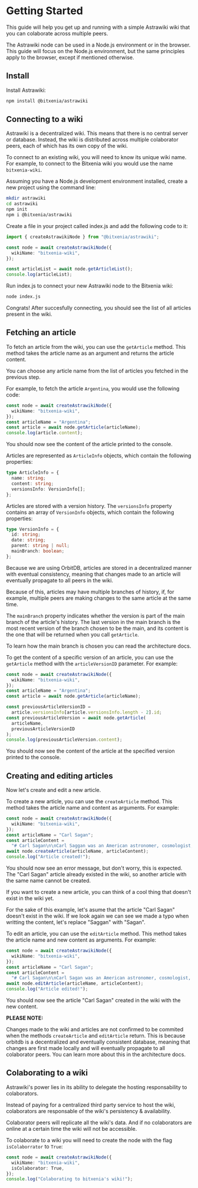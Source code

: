 # Getting Started

This guide will help you get up and running with a simple Astrawiki wiki that you can colaborate across multiple peers.

The Astrawiki node can be used in a Node.js environment or in the browser. This guide will focus on the Node.js environment, but the same principles apply to the browser, except if mentioned otherwise.

## Install

Install Astrawiki:

```sh
npm install @bitxenia/astrawiki
```

## Connecting to a wiki

Astrawiki is a decentralized wiki. This means that there is no central server or database. Instead, the wiki is distributed across multiple colaborator peers, each of which has its own copy of the wiki.

To connect to an existing wiki, you will need to know its unique wiki name. For example, to connect to the Bitxenia wiki you would use the name `bitxenia-wiki`.

Assuming you have a Node.js development environment installed, create a new project using the command line:

```sh
mkdir astrawiki
cd astrawiki
npm init
npm i @bitxenia/astrawiki
```

Create a file in your project called index.js and add the following code to it:

```ts
import { createAstrawikiNode } from "@bitxenia/astrawiki";

const node = await createAstrawikiNode({
  wikiName: "bitxenia-wiki",
});

const articleList = await node.getArticleList();
console.log(articleList);
```

Run index.js to connect your new Astrawiki node to the Bitxenia wiki:

```sh
node index.js
```

Congrats! After succesfully connecting, you should see the list of all articles present in the wiki.

## Fetching an article

To fetch an article from the wiki, you can use the `getArticle` method. This method takes the article name as an argument and returns the article content.

You can choose any article name from the list of articles you fetched in the previous step.

For example, to fetch the article `Argentina`, you would use the following code:

```ts
const node = await createAstrawikiNode({
  wikiName: "bitxenia-wiki",
});
const articleName = "Argentina";
const article = await node.getArticle(articleName);
console.log(article.content);
```

You should now see the content of the article printed to the console.

Articles are represented as `ArticleInfo` objects, which contain the following properties:

```ts
type ArticleInfo = {
  name: string;
  content: string;
  versionsInfo: VersionInfo[];
};
```

Articles are stored with a version history. The `versionsInfo` property contains an array of `VersionInfo` objects, which contain the following properties:

```ts
type VersionInfo = {
  id: string;
  date: string;
  parent: string | null;
  mainBranch: boolean;
};
```

Because we are using OrbitDB, articles are stored in a decentralized manner with eventual consistency, meaning that changes made to an article will eventually propagate to all peers in the wiki.

Because of this, articles may have multiple branches of history, if, for example, multiple peers are making changes to the same article at the same time.

The `mainBranch` property indicates whether the version is part of the main branch of the article's history. The last version in the main branch is the most recent version of the branch chosen to be the main, and its content is the one that will be returned when you call `getArticle`.

To learn how the main branch is chosen you can read the architecture docs.

To get the content of a specific version of an article, you can use the `getArticle` method with the `articleVersionID` parameter. For example:

```ts
const node = await createAstrawikiNode({
  wikiName: "bitxenia-wiki",
});
const articleName = "Argentina";
const article = await node.getArticle(articleName);

const previousArticleVersionID =
  article.versionsInfo[article.versionsInfo.length - 2].id;
const previousArticleVersion = await node.getArticle(
  articleName,
  previousArticleVersionID
);
console.log(previousArticleVersion.content);
```

You should now see the content of the article at the specified version printed to the console.

## Creating and editing articles

Now let's create and edit a new article.

To create a new article, you can use the `createArticle` method. This method takes the article name and content as arguments. For example:

```ts
const node = await createAstrawikiNode({
  wikiName: "bitxenia-wiki",
});
const articleName = "Carl Sagan";
const articleContent =
  "# Carl Sagan\n\nCarl Saggan was an American astronomer, cosmologist, astrophysicist, and author.";
await node.createArticle(articleName, articleContent);
console.log("Article created!");
```

You should now see an error message, but don't worry, this is expected. The "Carl Sagan" article already existed in the wiki, so another article with the same name cannot be created.

If you want to create a new article, you can think of a cool thing that doesn't exist in the wiki yet.

For the sake of this example, let's asume that the article "Carl Sagan" doesn't exist in the wiki. If we look again we can see we made a typo when writting the content, let's replace "Saggan" with "Sagan".

To edit an article, you can use the `editArticle` method. This method takes the article name and new content as arguments. For example:

```ts
const node = await createAstrawikiNode({
  wikiName: "bitxenia-wiki",
});
const articleName = "Carl Sagan";
const articleContent =
  "# Carl Sagan\n\nCarl Sagan was an American astronomer, cosmologist, astrophysicist, and author.";
await node.editArticle(articleName, articleContent);
console.log("Article edited!");
```

You should now see the article "Carl Sagan" created in the wiki with the new content.

**PLEASE NOTE:**

Changes made to the wiki and articles are not confirmed to be commited when the methods `createArticle` and `editArticle` return. This is because orbitdb is a decentralized and eventually consistent database, meaning that changes are first made locally and will eventually propagate to all colaborator peers.
You can learn more about this in the architecture docs.

## Colaborating to a wiki

Astrawiki's power lies in its ability to delegate the hosting responsability to colaborators.

Instead of paying for a centralized third party service to host the wiki, colaborators are responsable of the wiki's persistency & availability.

Colaborator peers will replicate all the wiki's data. And if no colaborators are online at a certain time the wiki will not be accessible.

<Talk about persistent storage>

To colaborate to a wiki you will need to create the node with the flag `isColaborrator` to `True`:

```ts
const node = await createAstrawikiNode({
  wikiName: "bitxenia-wiki",
  isColaborator: True,
});
console.log("Colaborating to bitxenia's wiki!");
```

